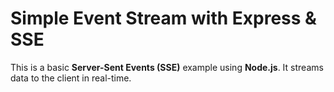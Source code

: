 
# Simple Event Stream with Express & SSE  

This is a basic **Server-Sent Events (SSE)** example using **Node.js**. It streams data to the client in real-time.
